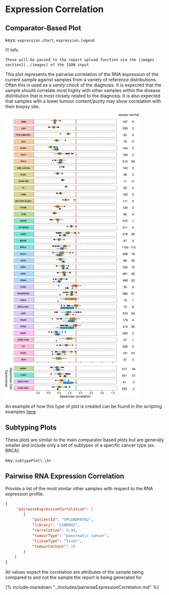 # Expression Correlation

## Comparator-Based Plot

keys: `expression.chart`, `expression.legend`

!!! Info

    These will be passed to the report upload function via the [images section](../images) of the JSON input

This plot represents the pairwise correlation of the RNA expression of the current sample against samples from a variety of reference distributions. Often this is used as a *sanity check* of the diagnosis. It is expected that the sample should correlate most highly with other samples within the disease distribution that is most closely related to the diagnosis. It is also expected that samples with a lower tumour content/purity may show correlation with their biopsy site.

![expression correlation plot](../images/expression_correlation.png)

An example of how this type of plot is created can be found in the scripting examples [here](../../scripting/RNA_Expression_Correlation).

## Subtyping Plots

These plots are similar to the main comparator based plots but are generally smaller and include only a set of subtypes of a specific cancer type (ex. BRCA).

key: `subtypePlot\.\S+`

## Pairwise RNA Expression Correlation

Provide a list of the most similar other samples with respect to the RNA expression profile.

```json
{
     "pairwiseExpressionCorrelation": [
        {
            "patientId": "UPLOADPAT02",
            "library": "LIB0002",
            "correlation": 0.99,
            "tumourType": "pancreatic cancer",
            "tissueType": "liver",
            "tumourContent": 15
        }
    ]
}
```

All values expect the correlation are attributes of the sample being compared to and not the
sample the report is being generated for

{%
   include-markdown "../includes/pairwiseExpressionCorrelation.md"
%}
